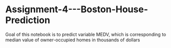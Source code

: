 # Assignment-4---Boston-House-Prediction
Goal of this notebook is to predict variable MEDV, which is corresponding to median value of owner-occupied homes in thousands of dollars
